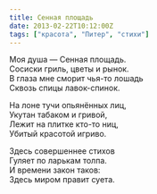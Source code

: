 ```yaml
---
title: Сенная площадь
date: 2013-02-22T10:12:00Z
tags: ["красота", "Питер", "стихи"]
---
```


Моя душа — Сенная площадь.  
Сосиски гриль, цветы и рынок.  
В глаза мне сморит чья-то лошадь  
Сквозь спицы лавок-спинок.

На лоне тучи опьянённых лиц,  
Укутан табаком и гривой,  
Лежит на плитке кто-то ниц,  
Убитый красотой игриво.

Здесь совершеннее стихов  
Гуляет по ларькам толпа.  
И времени закон таков:  
Здесь миром правит суета.



